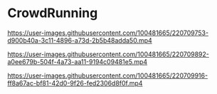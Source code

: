 # CrowdRunning

https://user-images.githubusercontent.com/100481665/220709753-d900b40a-3c11-4896-a73d-2b5b48adda50.mp4



https://user-images.githubusercontent.com/100481665/220709892-a0ee679b-504f-4a73-aa11-9194c09481e5.mp4



https://user-images.githubusercontent.com/100481665/220709916-ff8a67ac-bf81-42d0-9f26-fed2306d8f0f.mp4


